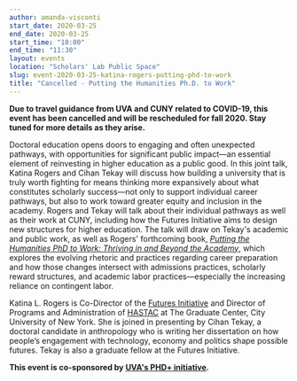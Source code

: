 ```yaml
---
author: amanda-visconti
start_date: 2020-03-25
end_date: 2020-03-25
start_time: "10:00"
end_time: "11:30"
layout: events
location: "Scholars' Lab Public Space"
slug: event-2020-03-25-katina-rogers-putting-phd-to-work
title: "Cancelled - Putting the Humanities Ph.D. to Work"
---
```

**Due to travel guidance from UVA and CUNY related to COVID-19, this event has been cancelled and will be rescheduled for fall 2020. Stay tuned for more details as they arise.**

Doctoral education opens doors to engaging and often unexpected pathways, with opportunities for significant public impact—an essential element of reinvesting in higher education as a public good.  In this joint talk, Katina Rogers and Cihan Tekay will discuss how building a university that is truly worth fighting for means thinking more expansively about what constitutes scholarly success—not only to support individual career pathways, but also to work toward greater equity and inclusion in the academy. Rogers and Tekay will talk about their individual pathways as well as their work at CUNY, including how the Futures Initiative aims to design new structures for higher education. The talk will draw on Tekay's academic and public work, as well as Rogers' forthcoming book, _[Putting the Humanities PhD to Work: Thriving in and Beyond the Academy](https://www.dukeupress.edu/putting-the-humanities-phd-to-work)_, which explores the evolving rhetoric and practices regarding career preparation and how those changes intersect with admissions practices, scholarly reward structures, and academic labor practices—especially the increasing reliance on contingent labor. 

Katina L. Rogers is Co-Director of the [Futures Initiative](https://futuresinitiative.org/) and Director of Programs and Administration of [HASTAC](https://www.hastac.org/) at The Graduate Center, City University of New York. She is joined in presenting by Cihan Tekay, a doctoral candidate in anthropology who is writing her dissertation on how people’s engagement with technology, economy and politics shape possible futures. Tekay is also a graduate fellow at the Futures Initiative.

**This event is co-sponsored by [UVA's PHD+ initiative](http://phdplus.virginia.edu/).**
